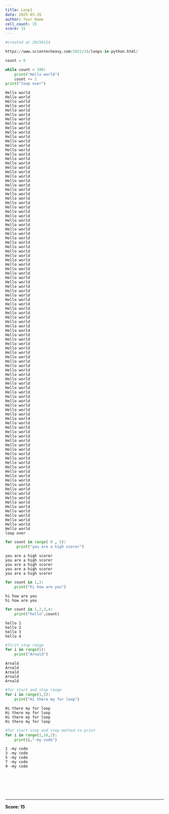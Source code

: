 ```yaml
---
title: Loop1
date: 2025-03-26
author: Your Name
cell_count: 15
score: 15
---
```


```python
#created at 20250124
```


```python
https://www.scientecheasy.com/2022/10/loops-in-python.html/
```


```python
count = 0
```


```python
while count < 100:
    print("Hello world")
    count += 1
print("loop over")
```

    Hello world
    Hello world
    Hello world
    Hello world
    Hello world
    Hello world
    Hello world
    Hello world
    Hello world
    Hello world
    Hello world
    Hello world
    Hello world
    Hello world
    Hello world
    Hello world
    Hello world
    Hello world
    Hello world
    Hello world
    Hello world
    Hello world
    Hello world
    Hello world
    Hello world
    Hello world
    Hello world
    Hello world
    Hello world
    Hello world
    Hello world
    Hello world
    Hello world
    Hello world
    Hello world
    Hello world
    Hello world
    Hello world
    Hello world
    Hello world
    Hello world
    Hello world
    Hello world
    Hello world
    Hello world
    Hello world
    Hello world
    Hello world
    Hello world
    Hello world
    Hello world
    Hello world
    Hello world
    Hello world
    Hello world
    Hello world
    Hello world
    Hello world
    Hello world
    Hello world
    Hello world
    Hello world
    Hello world
    Hello world
    Hello world
    Hello world
    Hello world
    Hello world
    Hello world
    Hello world
    Hello world
    Hello world
    Hello world
    Hello world
    Hello world
    Hello world
    Hello world
    Hello world
    Hello world
    Hello world
    Hello world
    Hello world
    Hello world
    Hello world
    Hello world
    Hello world
    Hello world
    Hello world
    Hello world
    Hello world
    Hello world
    Hello world
    Hello world
    Hello world
    Hello world
    Hello world
    Hello world
    Hello world
    Hello world
    Hello world
    loop over



```python
for count in range( 0 , 5):
     print("you are a high scorer")
```

    you are a high scorer
    you are a high scorer
    you are a high scorer
    you are a high scorer
    you are a high scorer



```python
for count in 1,2:
    print("hi how are you")
```

    hi how are you
    hi how are you



```python
for count in 1,2,3,4:
    print("hello",count)
```

    hello 1
    hello 2
    hello 3
    hello 4



```python
#first stop range
for i in range(5):
    print("Arnald")
```

    Arnald
    Arnald
    Arnald
    Arnald
    Arnald



```python
#for start and stop range
for i in range(1,5):
    print("Hi there my for loop")
```

    Hi there my for loop
    Hi there my for loop
    Hi there my for loop
    Hi there my for loop



```python
#for start stop and step method to print
for i in range(1,10,2):
    print(i,"-my code")
```

    1 -my code
    3 -my code
    5 -my code
    7 -my code
    9 -my code



```python



```


```python

```


```python

```


```python

```


```python

```


---
**Score: 15**